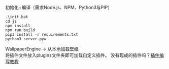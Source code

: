 初始化+编译（需求Node.js、NPM、Python3与PIP）
```batch
.\init.bat
cd js
npm install
npm run build
pip3 install -r requirements.txt
python3 server.pyw
```
WallpaperEngine -> 从本地加载壁纸  
将插件文件放入plugins文件夹即可加载自定义插件。
没有现成的插件吗？[插件编写教程](https://github.com/Rundll86/ShrimpOS/blob/main/docs/how-to-develop-plugins.md)